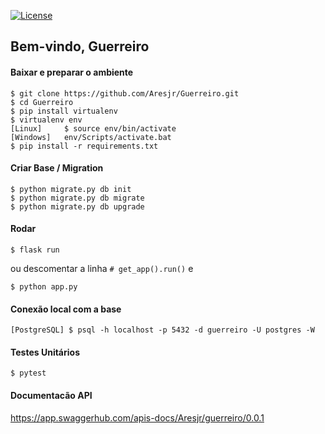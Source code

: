 [![License](https://img.shields.io/badge/License-Apache%202.0-blue.svg)](https://opensource.org/licenses/Apache-2.0)

## Bem-vindo, Guerreiro

#### Baixar e preparar o ambiente
  ```
  $ git clone https://github.com/Aresjr/Guerreiro.git
  $ cd Guerreiro
  $ pip install virtualenv
  $ virtualenv env
[Linux]     $ source env/bin/activate
[Windows]   env/Scripts/activate.bat
  $ pip install -r requirements.txt
  ```

#### Criar Base / Migration
  ```
  $ python migrate.py db init
  $ python migrate.py db migrate
  $ python migrate.py db upgrade
  ```

#### Rodar
  ```
  $ flask run
  ```
ou descomentar a linha ```# get_app().run()``` e
  ```
  $ python app.py
  ```

#### Conexão local com a base
  ```
  [PostgreSQL] $ psql -h localhost -p 5432 -d guerreiro -U postgres -W
  ```

#### Testes Unitários
  ```
  $ pytest
  ```

#### Documentacão API
https://app.swaggerhub.com/apis-docs/Aresjr/guerreiro/0.0.1
